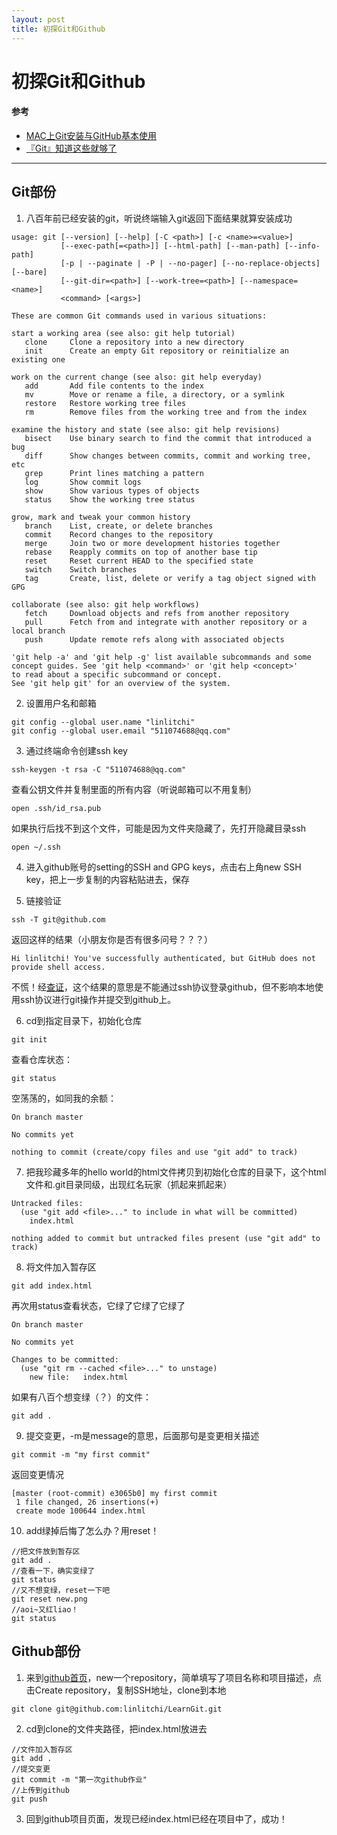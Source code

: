 ```yaml
---
layout: post
title: 初探Git和Github
---
```


# 初探Git和Github

#### 参考
* [MAC上Git安装与GitHub基本使用](https://www.jianshu.com/p/7edb6b838a2e)  
* [『Git』知道这些就够了](https://www.bilibili.com/video/BV1BE411g7SV?t=43)
***********

## Git部份

1. 八百年前已经安装的git，听说终端输入git返回下面结果就算安装成功

```
usage: git [--version] [--help] [-C <path>] [-c <name>=<value>]
           [--exec-path[=<path>]] [--html-path] [--man-path] [--info-path]
           [-p | --paginate | -P | --no-pager] [--no-replace-objects] [--bare]
           [--git-dir=<path>] [--work-tree=<path>] [--namespace=<name>]
           <command> [<args>]

These are common Git commands used in various situations:

start a working area (see also: git help tutorial)
   clone     Clone a repository into a new directory
   init      Create an empty Git repository or reinitialize an existing one

work on the current change (see also: git help everyday)
   add       Add file contents to the index
   mv        Move or rename a file, a directory, or a symlink
   restore   Restore working tree files
   rm        Remove files from the working tree and from the index

examine the history and state (see also: git help revisions)
   bisect    Use binary search to find the commit that introduced a bug
   diff      Show changes between commits, commit and working tree, etc
   grep      Print lines matching a pattern
   log       Show commit logs
   show      Show various types of objects
   status    Show the working tree status

grow, mark and tweak your common history
   branch    List, create, or delete branches
   commit    Record changes to the repository
   merge     Join two or more development histories together
   rebase    Reapply commits on top of another base tip
   reset     Reset current HEAD to the specified state
   switch    Switch branches
   tag       Create, list, delete or verify a tag object signed with GPG

collaborate (see also: git help workflows)
   fetch     Download objects and refs from another repository
   pull      Fetch from and integrate with another repository or a local branch
   push      Update remote refs along with associated objects

'git help -a' and 'git help -g' list available subcommands and some
concept guides. See 'git help <command>' or 'git help <concept>'
to read about a specific subcommand or concept.
See 'git help git' for an overview of the system.
```

2. 设置用户名和邮箱

```
git config --global user.name "linlitchi"
git config --global user.email "511074688@qq.com"
```

3. 通过终端命令创建ssh key

```
ssh-keygen -t rsa -C "511074688@qq.com" 
```
查看公钥文件并复制里面的所有内容（听说邮箱可以不用复制）
```
open .ssh/id_rsa.pub 
```
如果执行后找不到这个文件，可能是因为文件夹隐藏了，先打开隐藏目录ssh
```
open ~/.ssh
```

4. 进入github账号的setting的SSH and GPG keys，点击右上角new SSH key，把上一步复制的内容粘贴进去，保存

5. 链接验证

```
ssh -T git@github.com 
```
返回这样的结果（小朋友你是否有很多问号？？？）
```
Hi linlitchi! You've successfully authenticated, but GitHub does not provide shell access.
```
不慌！经[查证](https://bbs.csdn.net/topics/392383668)，这个结果的意思是不能通过ssh协议登录github，但不影响本地使用ssh协议进行git操作并提交到github上。

6. cd到指定目录下，初始化仓库

```
git init
```
查看仓库状态：
```
git status
```
空荡荡的，如同我的余额：
```
On branch master

No commits yet

nothing to commit (create/copy files and use "git add" to track)
```

7. 把我珍藏多年的hello world的html文件拷贝到初始化仓库的目录下，这个html文件和.git目录同级，出现红名玩家（抓起来抓起来）
 
```
Untracked files:
  (use "git add <file>..." to include in what will be committed)
	index.html

nothing added to commit but untracked files present (use "git add" to track)
```

8. 将文件加入暂存区

```
git add index.html
```
再次用status查看状态，它绿了它绿了它绿了
```
On branch master

No commits yet

Changes to be committed:
  (use "git rm --cached <file>..." to unstage)
	new file:   index.html
```

如果有八百个想变绿（？）的文件：

```
git add .
```

9. 提交变更，-m是message的意思，后面那句是变更相关描述

```
git commit -m "my first commit"
```
返回变更情况
```
[master (root-commit) e3065b0] my first commit
 1 file changed, 26 insertions(+)
 create mode 100644 index.html
```

10. add绿掉后悔了怎么办？用reset！

```
//把文件放到暂存区
git add .
//查看一下，确实变绿了
git status
//又不想变绿，reset一下吧
git reset new.png
//aoi~又红liao！
git status
```

## Github部份

1. 来到[github首页](https://github.com/)，new一个repository，简单填写了项目名称和项目描述，点击Create repository，复制SSH地址，clone到本地

```
git clone git@github.com:linlitchi/LearnGit.git
```

2. cd到clone的文件夹路径，把index.html放进去

```
//文件加入暂存区
git add .
//提交变更
git commit -m "第一次github作业"
//上传到github
git push
```

3. 回到github项目页面，发现已经index.html已经在项目中了，成功！
